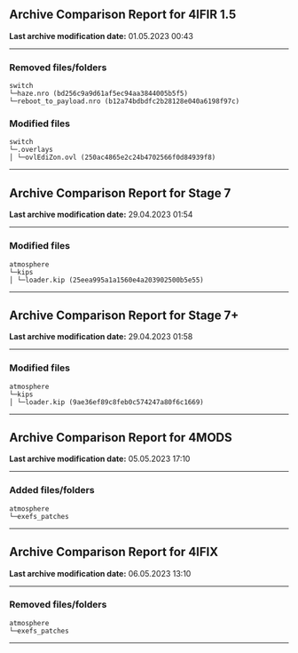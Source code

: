 <h2>Archive Comparison Report for <b>4IFIR 1.5</b></h2><b>Last archive modification date:</b> 01.05.2023 00:43<hr>

<h3>Removed files/folders</h3>
<code>switch
└─haze.nro (bd256c9a9d61af5ec94aa3844005b5f5)
└─reboot_to_payload.nro (b12a74bdbdfc2b28128e040a6198f97c)
</code>
<h3>Modified files</h3>
<code>switch
└─.overlays
│ └─ovlEdiZon.ovl (250ac4865e2c24b4702566f0d84939f8)
</code>
<hr>

<h2>Archive Comparison Report for <b>Stage 7</b></h2><b>Last archive modification date:</b> 29.04.2023 01:54<hr>

<h3>Modified files</h3>
<code>atmosphere
└─kips
│ └─loader.kip (25eea995a1a1560e4a203902500b5e55)
</code>
<hr>

<h2>Archive Comparison Report for <b>Stage 7+</b></h2><b>Last archive modification date:</b> 29.04.2023 01:58<hr>

<h3>Modified files</h3>
<code>atmosphere
└─kips
│ └─loader.kip (9ae36ef89c8feb0c574247a80f6c1669)
</code>
<hr>

<h2>Archive Comparison Report for <b>4MODS</b></h2><b>Last archive modification date:</b> 05.05.2023 17:10<hr>

<h3>Added files/folders</h3>
<code>atmosphere
└─exefs_patches
</code>
<hr>

<h2>Archive Comparison Report for <b>4IFIX</b></h2><b>Last archive modification date:</b> 06.05.2023 13:10<hr>

<h3>Removed files/folders</h3>
<code>atmosphere
└─exefs_patches
</code>
<hr>

